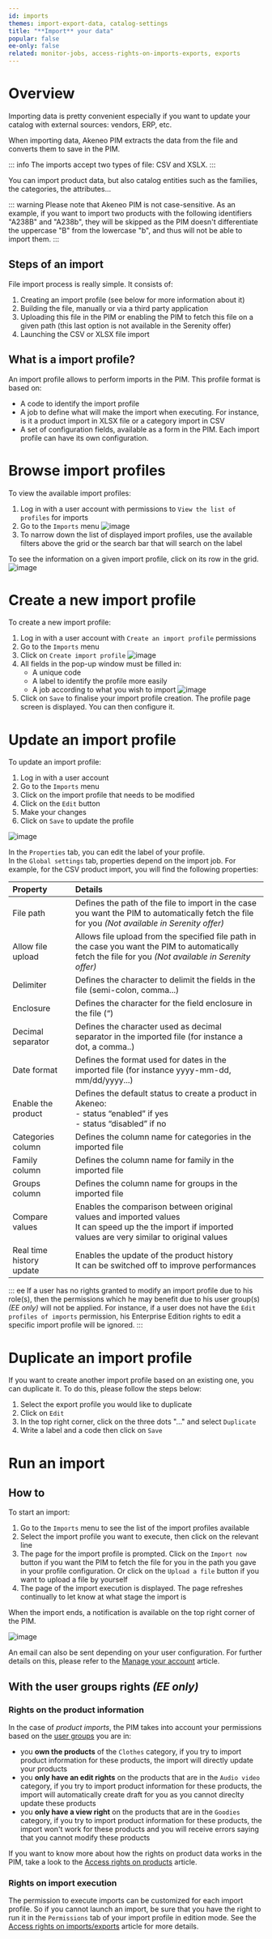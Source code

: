 ```yaml
---
id: imports
themes: import-export-data, catalog-settings
title: "**Import** your data"
popular: false
ee-only: false
related: monitor-jobs, access-rights-on-imports-exports, exports
---
```


# Overview

Importing data is pretty convenient especially if you want to update your catalog with external sources: vendors, ERP, etc.

When importing data, Akeneo PIM extracts the data from the file and converts them to save in the PIM.

::: info
The imports accept two types of file: CSV and XSLX.
:::

You can import product data, but also catalog entities such as the families, the categories, the attributes...

::: warning
Please note that Akeneo PIM is not case-sensitive. As an example, if you want to import two products with the following identifiers "A238B" and "A238b", they will be skipped as the PIM doesn't differentiate the uppercase "B" from the lowercase "b", and thus will not be able to import them.
:::

## Steps of an import
File import process is really simple. It consists of:
1.  Creating an import profile (see below for more information about it)
1.  Building the file, manually or via a third party application
2.  Uploading this file in the PIM or enabling the PIM to fetch this file on a given path (this last option is not available in the Serenity offer)
1.  Launching the CSV or XLSX file import

## What is a import profile?

An import profile allows to perform imports in the PIM. This profile format is based on:
- A code to identify the import profile
- A job to define what will make the import when executing. For instance, is it a product import in XLSX file or a category import in CSV
- A set of configuration fields, available as a form in the PIM. Each import profile can have its own configuration.

# Browse import profiles

To view the available import profiles:
1.  Log in with a user account with permissions to `View the list of profiles` for imports
1.  Go to the `Imports` menu
![image](../img/Imports.png)
1.  To narrow down the list of displayed import profiles, use the available filters above the grid or the search bar that will search on the label

To see the information on a given import profile, click on its row in the grid.
![image](../img/Imports_Imports2.png)

# Create a new import profile

To create a new import profile:
1.  Log in with a user account with `Create an import profile` permissions
1.  Go to the `Imports` menu
1.  Click on `Create import profile`
![image](../img/Imports_CTACreateImportProfile.png)
1.  All fields in the pop-up window must be filled in:
    - A unique code
    - A label to identify the profile more easily
    - A job according to what you wish to import
![image](../img/Imports_CreateImportProfile.png)
1.  Click on `Save` to finalise your import profile creation. The profile page screen is displayed. You can then configure it.

# Update an import profile

To update an import profile:
1.  Log in with a user account
1.  Go to the `Imports` menu
1.  Click on the import profile that needs to be modified
1.  Click on the `Edit` button
1.  Make your changes
1.  Click on `Save` to update the profile

![image](../img/Imports_EditButton.png)

In the `Properties` tab, you can edit the label of your profile.  
In the `Global settings` tab, properties depend on the import job. For example, for the CSV product import, you will find the following properties:

| Property             | Details |
|:---------------------|:--------|
| File path            | Defines the path of the file to import in the case you want the PIM to automatically fetch the file for you _(Not available in Serenity offer)_ |
| Allow file upload        | Allows file upload from the specified file path in the case you want the PIM to automatically fetch the file for you _(Not available in Serenity offer)_ |
| Delimiter            | Defines the character to delimit the fields in the file (semi-colon, comma...) |
| Enclosure   | Defines the character for the field enclosure in the file (“) |
| Decimal separator    | Defines the character used as decimal separator in the imported file (for instance a dot, a comma..) |
| Date format          | Defines the format used for dates in the imported file (for instance yyyy-mm-dd, mm/dd/yyyy...)      |
| Enable the product       | Defines the default status to create a product in Akeneo: <br>- status “enabled” if yes <br>- status “disabled” if no    |
| Categories column        | Defines the column name for categories in the imported file  |
| Family column            | Defines the column name for family in the imported file    |
| Groups column            | Defines the column name for groups in the imported file   |
| Compare values           | Enables the comparison between original values and imported values<br>It can speed up the the import if imported values are very similar to original values |
| Real time history update | Enables the update of the product history<br>It can be switched off to improve performances     |

::: ee
If a user has no rights granted to modify an import profile due to his role(s), then the permissions which he may benefit due to his user group(s) _(EE only)_ will not be applied. For instance, if a user does not have the `Edit profiles of imports` permission, his Enterprise Edition rights to edit a specific import profile will be ignored.
:::

# Duplicate an import profile

If you want to create another import profile based on an existing one, you can duplicate it.
To do this, please follow the steps below:
1. Select the export profile you would like to duplicate
1. Click on `Edit`
1. In the top right corner, click on the three dots "..." and select `Duplicate`
1. Write a label and a code then click on `Save`

# Run an import

## How to
To start an import:
1.  Go to the `Imports` menu to see the list of the import profiles available
1.  Select the import profile you want to execute, then click on the relevant line
1.  The page for the import profile is prompted. Click on the `Import now` button if you want the PIM to fetch the file for you in the path you gave in your profile configuration. Or click on the `Upload a file` button if you want to upload a file by yourself
1.  The page of the import execution is displayed. The page refreshes continually to let know at what stage the import is

When the import ends, a notification is available on the top right corner of the PIM.

![image](../img/Imports-ImportProcess.gif)

An email can also be sent depending on your user configuration. For further details on this, please refer to the [Manage your account](manage-your-account.html) article.

## With the user groups rights _(EE only)_

### Rights on the product information
In the case of *product imports*, the PIM takes into account your permissions based on the [user groups](what-is-a-user-group.html) you are in:
- you **own the products** of the `Clothes` category, if you try to import product information for these products, the import will directly update your products
- you **only have an edit rights** on the products that are in the `Audio video` category, if you try to import product information for these products, the import will automatically create draft for you as you cannot direclty update these products
- you **only have a view right** on the products that are in the `Goodies` category, if you try to import product information for these products, the import won't work for these products and you will receive errors saying that you cannot modify these products

If you want to know more about how the rights on product data works in the PIM, take a look to the [Access rights on products](access-rights-on-products.html) article.

### Rights on import execution
The permission to execute imports can be customized for each import profile. So if you cannot launch an import, be sure that you have the right to run it in the `Permissions` tab of your import profile in edition mode. See the [Access rights on imports/exports](access-rights-on-imports-exports.html) article for more details.
